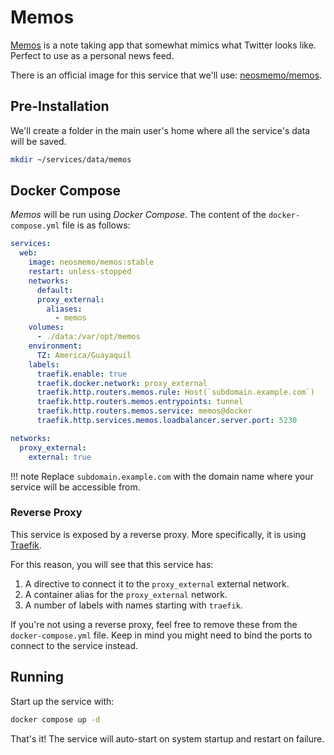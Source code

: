 # Memos

[Memos](https://usememos.com) is a note taking app that somewhat mimics what Twitter looks like. Perfect to use as a personal news feed.

There is an official image for this service that we'll use: [neosmemo/memos](https://hub.docker.com/r/neosmemo/memos).

## Pre-Installation

We'll create a folder in the main user's home where all the service's data will be saved.

```bash
mkdir ~/services/data/memos
```

## Docker Compose

*Memos* will be run using *Docker Compose*. The content of the `docker-compose.yml` file is as follows:

```yaml
services:
  web:
    image: neosmemo/memos:stable
    restart: unless-stopped
    networks:
      default:
      proxy_external:
        aliases:
          - memos
    volumes:
      - ./data:/var/opt/memos
    environment:
      TZ: America/Guayaquil
    labels:
      traefik.enable: true
      traefik.docker.network: proxy_external
      traefik.http.routers.memos.rule: Host(`subdomain.example.com`)
      traefik.http.routers.memos.entrypoints: tunnel
      traefik.http.routers.memos.service: memos@docker
      traefik.http.services.memos.loadbalancer.server.port: 5230

networks:
  proxy_external:
    external: true
```

!!! note
    Replace `subdomain.example.com` with the domain name where your service will be accessible from.

### Reverse Proxy

This service is exposed by a reverse proxy. More specifically, it is using [Traefik](../networking/traefik.md).

For this reason, you will see that this service has:

1. A directive to connect it to the `proxy_external` external network.
2. A container alias for the `proxy_external` network.
3. A number of labels with names starting with `traefik`.

If you're not using a reverse proxy, feel free to remove these from the `docker-compose.yml` file.
Keep in mind you might need to bind the ports to connect to the service instead.

## Running

Start up the service with:

```bash
docker compose up -d
```

That's it! The service will auto-start on system startup and restart on failure.
